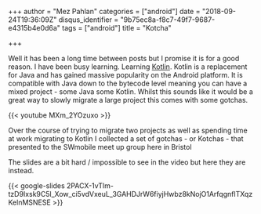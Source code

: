 +++
author = "Mez Pahlan"
categories = ["android"]
date = "2018-09-24T19:36:09Z"
disqus_identifier = "9b75ec8a-f8c7-49f7-9687-e4315b4e0d6a"
tags = ["android"]
title = "Kotcha"

+++

Well it has been a long time between posts but I promise it is for a good reason. I have been busy learning. Learning
[Kotlin](https://kotlinlang.org/). Kotlin is a replacement for Java and has gained massive popularity on the Android
platform. It is compatible with Java down to the bytecode level meaning you can have a mixed project - some Java some
Kotlin. Whilst this sounds like it would be a great way to slowly migrate a large project this comes with some gotchas.

{{< youtube MXm_2YOzuxo >}}

<!--more-->

Over the course of trying to migrate two projects as well as spending time at work migrating to Kotlin I collected a set
of gotchas - or Kotchas - that presented to the SWmobile meet up group here in Bristol

The slides are a bit hard / impossible to see in the video but here they are instead.

{{< google-slides 2PACX-1vTlm-tzD9Ixsk9C5l_Xow_ci5vdVxeuL_3GAHDJrW6fiyjHwbz8kNojO1ArfqgnflTXqzKelnMSNESE >}}